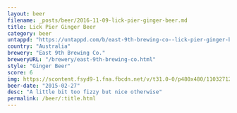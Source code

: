 ```yaml
---
layout: beer
filename: _posts/beer/2016-11-09-lick-pier-ginger-beer.md
title: Lick Pier Ginger Beer
category: beer
untappd: "https://untappd.com/b/east-9th-brewing-co--lick-pier-ginger-beer/196200"
country: "Australia"
brewery: "East 9th Brewing Co."
breweryURL: "/brewery/east-9th-brewing-co.html"
style: "Ginger Beer"
score: 6
img: https://scontent.fsyd9-1.fna.fbcdn.net/v/t31.0-0/p480x480/11032712_10153118793028745_6211347906406183583_o.jpg?_nc_cat=104&_nc_sid=e007fa&_nc_ohc=ToK07jnACBkAX8xy_XR&_nc_ht=scontent.fsyd9-1.fna&tp=6&oh=8a19582fd222b57b8e6767fe5d7993df&oe=5F9534B2
beer-date: "2015-02-27"
desc: "A little bit too fizzy but nice otherwise"
permalink: /beer/:title.html
---
```

